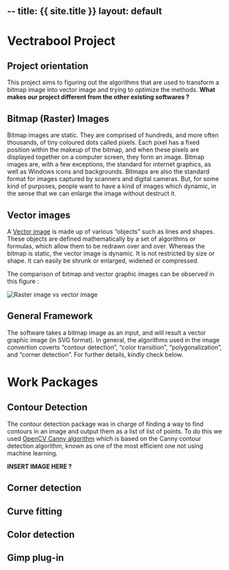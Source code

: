 --
title: {{ site.title }}
layout: default
--
# Vectrabool Project

## Project orientation
This project aims to figuring out the algorithms that are used to transform a bitmap image into vector image and trying to optimize the methods.
**What makes our project different from the other existing softwares ?**

## Bitmap (Raster) Images

Bitmap images are static. They are comprised of hundreds, and more often thousands, of tiny coloured dots called pixels. Each pixel has a fixed position within the makeup of the bitmap, and when these pixels are displayed together on a computer screen, they form an image. Bitmap images are, with a few exceptions, the standard for internet graphics, as well as Windows icons and backgrounds. Bitmaps are also the standard format for images captured by scanners and digital cameras. But, for some kind of purposes, people want to have a kind of images which dynamic, in the sense that we can enlarge the image without destruct it.

## Vector images

A [Vector image](https://en.wikipedia.org/wiki/Vector_graphics) is made up of various “objects” such as lines and shapes. These objects are defined mathematically by a set of algorithms or formulas, which allow them to be redrawn over and over. Whereas the bitmap is static, the vector image is dynamic. It is not restricted by size or shape. It can easily be shrunk or enlarged, widened or compressed.

The comparison of bitmap and vector graphic images can be observed in this figure :

![Raster image vs vector image](raster_vector.png)

## General Framework

The software takes a bitmap image as an input, and will result a vector graphic image (in SVG format). In general, the algorithms used in the image convertion coverts “contour detection”, “color transition”, “polygonalization”, and “corner detection”. For further details, kindly check below.

# Work Packages

## Contour Detection

The contour detection package was in charge of finding a way to find contours in an image and output them as a list of list of points. To do this we used [OpenCV Canny algorithm](http://docs.opencv.org/2.4/doc/tutorials/imgproc/imgtrans/canny_detector/canny_detector.html) which is based on the Canny contour detection algorithm, known as one of the most efficient one not using machine learning.

**INSERT IMAGE HERE ?**

## Corner detection

## Curve fitting

## Color detection

## Gimp plug-in
